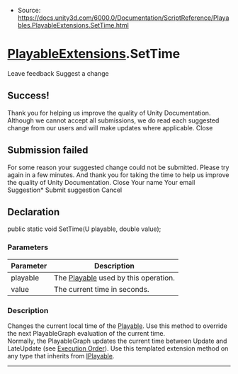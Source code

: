 * Source: https://docs.unity3d.com/6000.0/Documentation/ScriptReference/Playables.PlayableExtensions.SetTime.html

#  [PlayableExtensions](https://docs.unity3d.com/6000.0/Documentation/ScriptReference/Playables.PlayableExtensions.html).SetTime
Leave feedback
Suggest a change
## Success!
Thank you for helping us improve the quality of Unity Documentation. Although we cannot accept all submissions, we do read each suggested change from our users and will make updates where applicable.
Close
## Submission failed
For some reason your suggested change could not be submitted. Please <a>try again</a> in a few minutes. And thank you for taking the time to help us improve the quality of Unity Documentation.
Close
Your name Your email Suggestion* Submit suggestion
Cancel
## Declaration
public static void SetTime(U playable, double value); 
### Parameters
Parameter | Description  
---|---  
playable | The [Playable](https://docs.unity3d.com/6000.0/Documentation/ScriptReference/Playables.Playable.html) used by this operation.  
value | The current time in seconds.  
### Description
Changes the current local time of the [Playable](https://docs.unity3d.com/6000.0/Documentation/ScriptReference/Playables.Playable.html).
Use this method to override the next PlayableGraph evaluation of the current time.   
Normally, the PlayableGraph updates the current time between Update and LateUpdate (see [Execution Order](https://docs.unity3d.com/6000.0/Documentation/Manual/ExecutionOrder.html)).
Use this templated extension method on any type that inherits from [IPlayable](https://docs.unity3d.com/6000.0/Documentation/ScriptReference/Playables.IPlayable.html).
* * *
